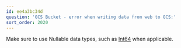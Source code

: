```yaml
---
id: ee4a3bc34d
question: 'GCS Bucket - error when writing data from web to GCS:'
sort_order: 2020
---
```


Make sure to use Nullable data types, such as [Int64](https://pandas.pydata.org/docs/user_guide/integer_na.html) when applicable.